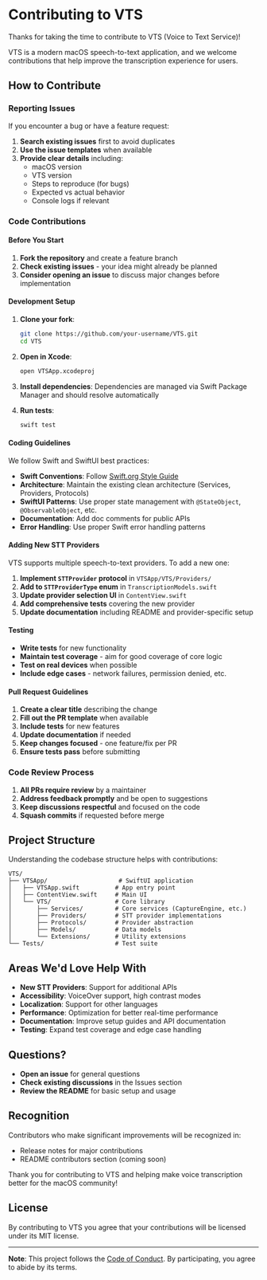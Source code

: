 # Contributing to VTS

Thanks for taking the time to contribute to VTS (Voice to Text Service)!

VTS is a modern macOS speech-to-text application, and we welcome contributions that help improve the transcription experience for users.

## How to Contribute

### Reporting Issues

If you encounter a bug or have a feature request:

1. **Search existing issues** first to avoid duplicates
2. **Use the issue templates** when available
3. **Provide clear details** including:
   - macOS version
   - VTS version
   - Steps to reproduce (for bugs)
   - Expected vs actual behavior
   - Console logs if relevant

### Code Contributions

#### Before You Start

1. **Fork the repository** and create a feature branch
2. **Check existing issues** - your idea might already be planned
3. **Consider opening an issue** to discuss major changes before implementation

#### Development Setup

1. **Clone your fork**:
   ```bash
   git clone https://github.com/your-username/VTS.git
   cd VTS
   ```

2. **Open in Xcode**:
   ```bash
   open VTSApp.xcodeproj
   ```

3. **Install dependencies**: Dependencies are managed via Swift Package Manager and should resolve automatically

4. **Run tests**:
   ```bash
   swift test
   ```

#### Coding Guidelines

We follow Swift and SwiftUI best practices:

- **Swift Conventions**: Follow [Swift.org Style Guide](https://swift.org/documentation/api-design-guidelines/)
- **Architecture**: Maintain the existing clean architecture (Services, Providers, Protocols)
- **SwiftUI Patterns**: Use proper state management with `@StateObject`, `@ObservableObject`, etc.
- **Documentation**: Add doc comments for public APIs
- **Error Handling**: Use proper Swift error handling patterns

#### Adding New STT Providers

VTS supports multiple speech-to-text providers. To add a new one:

1. **Implement `STTProvider` protocol** in `VTSApp/VTS/Providers/`
2. **Add to `STTProviderType` enum** in `TranscriptionModels.swift`
3. **Update provider selection UI** in `ContentView.swift`
4. **Add comprehensive tests** covering the new provider
5. **Update documentation** including README and provider-specific setup

#### Testing

- **Write tests** for new functionality
- **Maintain test coverage** - aim for good coverage of core logic
- **Test on real devices** when possible
- **Include edge cases** - network failures, permission denied, etc.

#### Pull Request Guidelines

1. **Create a clear title** describing the change
2. **Fill out the PR template** when available
3. **Include tests** for new features
4. **Update documentation** if needed
5. **Keep changes focused** - one feature/fix per PR
6. **Ensure tests pass** before submitting

### Code Review Process

1. **All PRs require review** by a maintainer
2. **Address feedback promptly** and be open to suggestions
3. **Keep discussions respectful** and focused on the code
4. **Squash commits** if requested before merge

## Project Structure

Understanding the codebase structure helps with contributions:

```
VTS/
├── VTSApp/                    # SwiftUI application
│   ├── VTSApp.swift          # App entry point
│   ├── ContentView.swift     # Main UI
│   └── VTS/                  # Core library
│       ├── Services/         # Core services (CaptureEngine, etc.)
│       ├── Providers/        # STT provider implementations
│       ├── Protocols/        # Provider abstraction
│       ├── Models/           # Data models
│       └── Extensions/       # Utility extensions
└── Tests/                    # Test suite
```

## Areas We'd Love Help With

- **New STT Providers**: Support for additional APIs
- **Accessibility**: VoiceOver support, high contrast modes
- **Localization**: Support for other languages
- **Performance**: Optimization for better real-time performance
- **Documentation**: Improve setup guides and API documentation
- **Testing**: Expand test coverage and edge case handling

## Questions?

- **Open an issue** for general questions
- **Check existing discussions** in the Issues section
- **Review the README** for basic setup and usage

## Recognition

Contributors who make significant improvements will be recognized in:
- Release notes for major contributions
- README contributors section (coming soon)

Thank you for contributing to VTS and helping make voice transcription better for the macOS community!

## License

By contributing to VTS you agree that your contributions will be licensed under its MIT license.

---

**Note**: This project follows the [Code of Conduct](CODE_OF_CONDUCT.md). By participating, you agree to abide by its terms. 